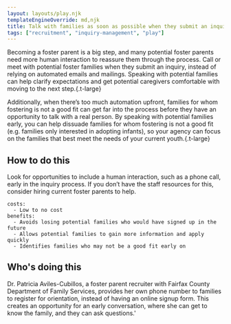 ```yaml
---
layout: layouts/play.njk
templateEngineOverride: md,njk
title: Talk with families as soon as possible when they submit an inquiry
tags: ["recruitment", "inquiry-management", "play"]
---
```


Becoming a foster parent is a big step, and many potential foster parents need more human interaction to reassure them through the process. Call or meet with potential foster families when they submit an inquiry, instead of relying on automated emails and mailings. Speaking with potential families can help clarify expectations and get potential caregivers comfortable with moving to the next step.{.t-large}

Additionally, when there’s too much automation upfront, families for whom fostering is not a good fit can get far into the process before they have an opportunity to talk with a real person. By speaking with potential families early, you can help dissuade families for whom fostering is not a good fit (e.g. families only interested in adopting infants), so your agency can focus on the families that best meet the needs of your current youth.{.t-large}

## How to do this

Look for opportunities to include a human interaction, such as a phone call, early in the inquiry process. If you don’t have the staff resources for this, consider hiring current foster parents to help.

    costs:
      - Low to no cost
    benefits:
      - Avoids losing potential families who would have signed up in the future
      - Allows potential families to gain more information and apply quickly
      - Identifies families who may not be a good fit early on

## Who's doing this

Dr. Patricia Aviles-Cubillos, a foster parent recruiter with Fairfax County Department of Family Services, provides her own phone number to families to register for orientation, instead of having an online signup form. This creates an opportunity for an early conversation, where she can get to know the family, and they can ask questions.'
